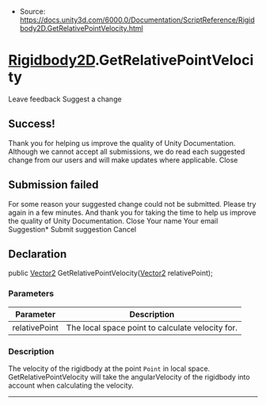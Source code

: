 * Source: https://docs.unity3d.com/6000.0/Documentation/ScriptReference/Rigidbody2D.GetRelativePointVelocity.html

#  [Rigidbody2D](https://docs.unity3d.com/6000.0/Documentation/ScriptReference/Rigidbody2D.html).GetRelativePointVelocity
Leave feedback
Suggest a change
## Success!
Thank you for helping us improve the quality of Unity Documentation. Although we cannot accept all submissions, we do read each suggested change from our users and will make updates where applicable.
Close
## Submission failed
For some reason your suggested change could not be submitted. Please <a>try again</a> in a few minutes. And thank you for taking the time to help us improve the quality of Unity Documentation.
Close
Your name Your email Suggestion* Submit suggestion
Cancel
## Declaration
public [Vector2](https://docs.unity3d.com/6000.0/Documentation/ScriptReference/Vector2.html) GetRelativePointVelocity([Vector2](https://docs.unity3d.com/6000.0/Documentation/ScriptReference/Vector2.html) relativePoint); 
### Parameters
Parameter | Description  
---|---  
relativePoint | The local space point to calculate velocity for.  
### Description
The velocity of the rigidbody at the point `Point` in local space.
GetRelativePointVelocity will take the angularVelocity of the rigidbody into account when calculating the velocity.
* * *
